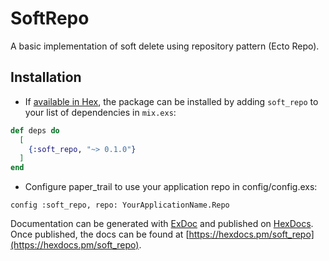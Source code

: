 # SoftRepo

A basic implementation of soft delete using repository pattern (Ecto Repo).

## Installation

* If [available in Hex](https://hex.pm/docs/publish), the package can be installed
by adding `soft_repo` to your list of dependencies in `mix.exs`:

```elixir
def deps do
  [
    {:soft_repo, "~> 0.1.0"}
  ]
end
```

* Configure paper_trail to use your application repo in config/config.exs:

```
config :soft_repo, repo: YourApplicationName.Repo
```

Documentation can be generated with [ExDoc](https://github.com/elixir-lang/ex_doc)
and published on [HexDocs](https://hexdocs.pm). Once published, the docs can
be found at [https://hexdocs.pm/soft_repo](https://hexdocs.pm/soft_repo).

